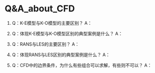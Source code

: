 # Q&A_about_CFD

1. Q：K-E模型与K-O模型的主要区别？
   A：

2. Q：体现K-E模型与K-O模型区别的典型案例是什么？
   A：

3. Q：RANS与LES的主要区别？
   A：

4. Q：体现RANS与LES区别的典型案例是什么？
   A：

5. Q：CFD中的边界条件，为什么有些组合可以求解，有些则不可以？
   A：
